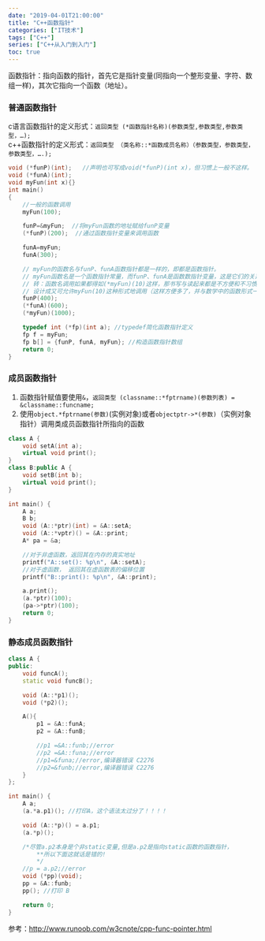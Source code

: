 ```yaml
---
date: "2019-04-01T21:00:00"
title: "C++函数指针"
categories: ["IT技术"]
tags: ["C++"]
series: ["C++从入门到入门"]
toc: true
---
```


函数指针：指向函数的指针，首先它是指针变量(同指向一个整形变量、字符、数组一样)，其次它指向一个函数（地址）。<!--more-->

### 普通函数指针

c语言函数指针的定义形式：`返回类型 (*函数指针名称)(参数类型,参数类型,参数类型，…);`  
c++函数指针的定义形式：`返回类型 （类名称::*函数成员名称）（参数类型，参数类型，参数类型，….);`

```c++
void (*funP)(int);   //声明也可写成void(*funP)(int x)，但习惯上一般不这样。
void (*funA)(int);
void myFun(int x){}
int main()
{
    //一般的函数调用
    myFun(100);

    funP=&myFun;  //将myFun函数的地址赋给funP变量
    (*funP)(200);  //通过函数指针变量来调用函数

    funA=myFun;
    funA(300);

    // myFun的函数名与funP、funA函数指针都是一样的，即都是函数指针。
    // myFun函数名是一个函数指针常量，而funP、funA是函数数指针变量，这是它们的关系。
    // 转：函数名调用如果都得如(*myFun)(10)这样，那书写与读起来都是不方便和不习惯的。所以C语言的设计者们才会
    // 设计成又可允许myFun(10)这种形式地调用（这样方便多了，并与数学中的函数形式一样）。
    funP(400);
    (*funA)(600);
    (*myFun)(1000);

    typedef int (*fp)(int a); //typedef简化函数指针定义
    fp f = myFun;
    fp b[] = {funP, funA, myFun}; //构造函数指针数组
    return 0;
}
```

### 成员函数指针

1. 函数指针赋值要使用`&`，`返回类型 (classname::*fptrname)(参数列表) = &classname::funcname;`
2. 使用`object.*fptrname(参数)`(实例对象)或者`objectptr->*(参数)`（实例对象指针）调用类成员函数指针所指向的函数

```c++
class A {
    void setA(int a);
    virtual void print();
}
class B:public A {
    void setB(int b);
    virtual void print();
}

int main() {
    A a;
    B b;
    void (A::*ptr)(int) = &A::setA;
    void (A::*vptr)() = &A::print;
    A* pa = &a;

    //对于非虚函数，返回其在内存的真实地址
    printf("A::set(): %p\n", &A::setA);
    //对于虚函数， 返回其在虚函数表的偏移位置
    printf("B::print(): %p\n", &A::print);

    a.print();
    (a.*ptr)(100);
    (pa->*ptr)(100);
    return 0;
}
```

### 静态成员函数指针

```c++
class A {
public:
    void funcA();
    static void funcB();

    void (A::*p1)();
    void (*p2)();

    A(){
        p1 = &A::funA;
        p2 = &A::funB;

        //p1 =&A::funb;//error
        //p2 =&A::funa;//error
        //p1=&funa;//error,编译器错误 C2276
        //p2=&funb;//error,编译器错误 C2276
    }
};

int main() {
    A a;
    (a.*a.p1)(); //打印A，这个语法太过分了！！！！

    void (A::*p)() = a.p1;
    (a.*p)();

    /*尽管a.p2本身是个非static变量,但是a.p2是指向static函数的函数指针，
        **所以下面这就话是错的!
        */
    //p = a.p2;//error
    void (*pp)(void);
    pp = &A::funb;
    pp(); //打印 B

    return 0;
}
```

参考：<http://www.runoob.com/w3cnote/cpp-func-pointer.html>